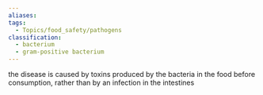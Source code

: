 ```yaml
---
aliases: 
tags:
  - Topics/food_safety/pathogens
classification:
  - bacterium
  - gram-positive bacterium
---
```

the disease is caused by toxins produced by the bacteria in the food before consumption, rather than by an infection in the intestines